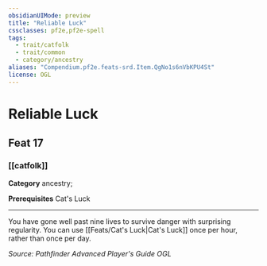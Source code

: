 ```yaml
---
obsidianUIMode: preview
title: "Reliable Luck"
cssclasses: pf2e,pf2e-spell
tags:
  - trait/catfolk
  - trait/common
  - category/ancestry
aliases: "Compendium.pf2e.feats-srd.Item.QgNo1s6nVbKPU4St"
license: OGL
---
```

# Reliable Luck
## Feat 17
### [[catfolk]]

**Category** ancestry; 



**Prerequisites** Cat's Luck
* * *
You have gone well past nine lives to survive danger with surprising regularity. You can use [[Feats/Cat's Luck|Cat's Luck]] once per hour, rather than once per day.

*Source: Pathfinder Advanced Player's Guide*
*OGL*